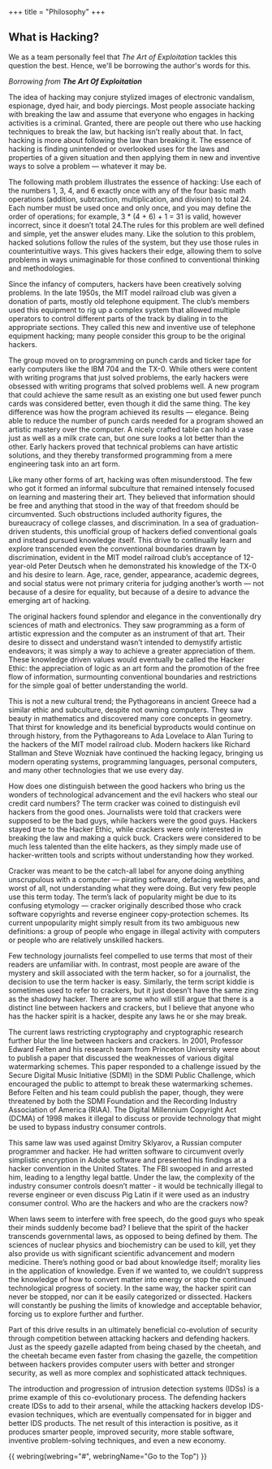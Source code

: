 +++
title = "Philosophy"
+++

## What is Hacking?

We as a team personally feel that _The Art of Exploitation_ tackles this question the best. Hence, we'll be borrowing the author's words for this.

_Borrowing from **The Art Of Exploitation**_

The idea of hacking may conjure stylized images of electronic vandalism, espionage, dyed hair, and body piercings. Most people associate hacking with breaking the law and assume that everyone who engages in hacking activities is a criminal. Granted, there are people out there who use hacking techniques to break the law, but hacking isn’t really about that. In fact, hacking is more about following the law than breaking it. The essence of hacking is finding unintended or overlooked uses for the laws and properties of a given situation and then applying them in new and inventive ways to solve a problem — whatever it may be.

The following math problem illustrates the essence of hacking:
Use each of the numbers 1, 3, 4, and 6 exactly once with any of the four basic math operations (addition, subtraction, multiplication, and division) to total 24. Each number must be used once and only once, and you may define the order of operations; for example, 3 * (4 + 6) + 1 = 31 is valid, however incorrect, since it doesn’t total 24.The rules for this problem are well defined and simple, yet the answer eludes many. Like the solution to this problem, hacked solutions follow the rules of the system, but they use those rules in counterintuitive ways. This gives hackers their edge, allowing them to solve problems in ways unimaginable for those confined to conventional thinking and methodologies.

Since the infancy of computers, hackers have been creatively solving problems. In the late 1950s, the MIT model railroad club was given a donation of parts, mostly old telephone equipment. The club’s members used this equipment to rig up a complex system that allowed multiple operators to control different parts of the track by dialing in to the appropriate sections. They called this new and inventive use of telephone equipment hacking; many people consider this group to be the original hackers. 

The group moved on to programming on punch cards and ticker tape for early computers like the IBM 704 and the TX-0. While others were content with writing programs that just solved problems, the early hackers were obsessed with writing programs that solved problems well. A new program that could achieve the same result as an existing one but used fewer punch cards was considered better, even though it did the same thing. The key difference was how the program achieved its results — elegance. Being able to reduce the number of punch cards needed for a program showed an artistic mastery over the computer. A nicely crafted table can hold a vase just as well as a milk crate can, but one sure looks a lot better than the other. Early hackers proved that technical problems can have artistic solutions, and they thereby transformed programming from a mere engineering task into an art form.


Like many other forms of art, hacking was often misunderstood. The few who got it formed an informal subculture that remained intensely focused on learning and mastering their art. They believed that information should be free and anything that stood in the way of that freedom should be circumvented. Such obstructions included authority figures, the bureaucracy of college classes, and discrimination. In a sea of graduation-driven students, this unofficial group of hackers defied conventional goals and instead pursued knowledge itself. This drive to continually learn and explore transcended even the conventional boundaries drawn by discrimination, evident in the MIT model railroad club’s acceptance of 12-year-old Peter Deutsch when he demonstrated his knowledge of the TX-0 and his desire to learn. Age, race, gender, appearance, academic degrees, and social status were not primary criteria for judging another’s worth — not because of a desire for equality, but because of a desire to advance the emerging art of hacking.

The original hackers found splendor and elegance in the conventionally dry sciences of math and electronics. They saw programming as a form of artistic expression and the computer as an instrument of that art. Their desire to dissect and understand wasn’t intended to demystify artistic endeavors; it was simply a way to achieve a greater appreciation of them. These knowledge driven values would eventually be called the Hacker Ethic: the appreciation of logic as an art form and the promotion of the free flow of information, surmounting conventional boundaries and restrictions for the simple goal of
better understanding the world. 

This is not a new cultural trend; the Pythagoreans in ancient Greece had a similar ethic and subculture, despite not owning computers. They saw beauty in mathematics and discovered many core concepts in geometry. That thirst for knowledge and its beneficial byproducts would continue on through history, from the Pythagoreans to Ada Lovelace to Alan Turing to the hackers of the MIT model railroad club. Modern hackers like Richard Stallman and Steve Wozniak have continued the hacking legacy, bringing us modern operating systems, programming languages, personal computers, and many other technologies that we use every day.

How does one distinguish between the good hackers who bring us the
wonders of technological advancement and the evil hackers who steal our credit card numbers? The term cracker was coined to distinguish evil hackers from the good ones. Journalists were told that crackers were supposed to be the bad guys, while hackers were the good guys. Hackers stayed true to the Hacker Ethic, while crackers were only interested in breaking the law and making a quick buck. Crackers were considered to be much less talented than the elite hackers, as they simply made use of hacker-written tools and scripts without understanding how they worked. 


Cracker was meant to be the catch-all label for anyone doing anything unscrupulous with a computer — pirating software, defacing websites, and worst of all, not understanding what they were doing. But very few people use this term today. The term’s lack of popularity might be due to its confusing etymology — cracker originally described those who crack software copyrights and reverse engineer copy-protection schemes. Its current unpopularity might simply result from its two ambiguous new definitions: a group of people who engage in illegal activity with computers or people who are relatively unskilled hackers.

Few technology journalists feel compelled to use terms that most of their readers are unfamiliar with. In contrast, most people are aware of the mystery and skill associated with the term hacker, so for a journalist, the decision to use the term hacker is easy. Similarly, the term script kiddie is sometimes used to refer to crackers, but it just doesn’t have the same zing as the shadowy hacker. There are some who will still argue that there is a distinct line between hackers and crackers, but I believe that anyone who has the hacker spirit is a hacker, despite any laws he or she may break.

The current laws restricting cryptography and cryptographic research further blur the line between hackers and crackers. In 2001, Professor Edward Felten and his research team from Princeton University were about to publish a paper that discussed the weaknesses of various digital watermarking schemes. This paper responded to a challenge issued by the Secure Digital Music Initiative (SDMI) in the SDMI Public Challenge, which encouraged the public to attempt to break these watermarking schemes. Before Felten and his team could publish the paper, though, they were threatened by both the SDMI Foundation and the Recording Industry Association of America (RIAA). The Digital Millennium Copyright Act (DCMA) of 1998 makes it illegal to discuss or provide technology that might be used to bypass industry consumer controls. 

This same law was used against Dmitry Sklyarov, a Russian computer programmer and hacker. He had written software to circumvent overly simplistic encryption in Adobe software and presented his findings at a hacker convention in the United States. The FBI swooped in and arrested him, leading to a lengthy legal battle. Under the law, the complexity of the industry consumer controls doesn’t matter - it would be technically illegal to reverse engineer or even discuss Pig Latin if it were used as an industry consumer control. Who are the hackers and who are the crackers now?

When laws seem to interfere with free speech, do the good guys who speak their minds suddenly become bad? I believe that the spirit of the hacker transcends governmental laws, as opposed to being defined by them. The sciences of nuclear physics and biochemistry can be used to kill, yet they also provide us with significant scientific advancement and modern medicine. There’s nothing good or bad about knowledge itself; morality lies in the application of knowledge. Even if we wanted to, we couldn’t suppress the knowledge of how to convert matter into energy or stop the continued technological progress of society. In the same way, the hacker spirit can never be stopped, nor can it be easily categorized or dissected. Hackers will constantly be pushing the limits of knowledge and acceptable behavior, forcing us to explore further and further.

Part of this drive results in an ultimately beneficial co-evolution of security through competition between attacking hackers and defending hackers. Just as the speedy gazelle adapted from being chased by the cheetah, and the cheetah became even faster from chasing the gazelle, the competition between hackers provides computer users with better and stronger security, as well as more complex and sophisticated attack techniques. 

The introduction and progression of intrusion detection systems (IDSs) is a prime example of this co-evolutionary process. The defending hackers create IDSs to add to their arsenal, while the attacking hackers develop IDS-evasion techniques, which are eventually compensated for in bigger and better IDS products. The net result of this interaction is positive, as it produces smarter people, improved security, more stable software, inventive problem-solving techniques, and even a new economy.



{{ webring(webring="#", webringName="Go to the Top") }}
